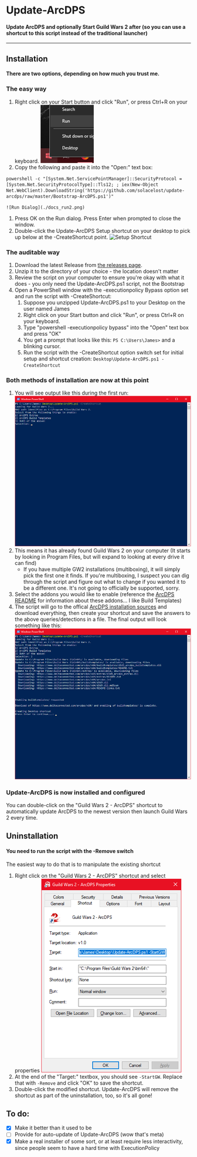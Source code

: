 # Update-ArcDPS
#### Update ArcDPS and optionally Start Guild Wars 2 after (so you can use a shortcut to this script instead of the traditional launcher)
---

## Installation
#### There are two options, depending on how much you trust me.

### The easy way
1. Right click on your Start button and click "Run", or press Ctrl+R on your keyboard.
    ![Right Clicking Run](./docs_run.png)
1. Copy the following and paste it into the "Open:" text box:
```
powershell -c "[System.Net.ServicePointManager]::SecurityProtocol = [System.Net.SecurityProtocolType]::Tls12; ; iex(New-Object Net.WebClient).DownloadString('https://github.com/solacelost/update-arcdps/raw/master/Bootstrap-ArcDPS.ps1')"
```
    ![Run Dialog](./docs_run2.png)
1. Press OK on the Run dialog. Press Enter when prompted to close the window.
1. Double-click the Update-ArcDPS Setup shortcut on your desktop to pick up below at the -CreateShortcut point.
    ![Setup Shortcut](./docs_setup_sortcut.png)

### The auditable way
1. Download the latest Release from [the releases page](https://github.com/solacelost/update-arcdps/releases).
1. Unzip it to the directory of your choice - the location doesn't matter
1. Review the script on your computer to ensure you're okay with what it does - you only need the Update-ArcDPS.ps1 script, not the Bootstrap
1. Open a PowerShell window with the -executionpolicy Bypass option set and run the script with -CreateShortcut:
    1. Suppose you unzipped Update-ArcDPS.ps1 to your Desktop on the user named James
    1. Right click on your Start button and click "Run", or press Ctrl+R on your keyboard.
    1. Type "powershell -executionpolicy bypass" into the "Open" text box and press "OK"
    1. You get a prompt that looks like this: `PS C:\Users\James>` and a blinking cursor.
    1. Run the script with the -CreateShortcut option switch set for initial setup and shortcut creation:
        `Desktop\Update-ArcDPS.ps1 -CreateShortcut`

### Both methods of installation are now at this point
1. You will see output like this during the first run:
    ![Intial Setup](./docs_initialsetup.png)
1. This means it has already found Guild Wars 2 on your computer (It starts by looking in Program Files, but will expand to looking at every drive it can find)
    - If you have multiple GW2 installations (multiboxing), it will simply pick the first one it finds. If you're multiboxing, I suspect you can dig through the script and figure out what to change if you wanted it to be a different one. It's not going to officially be supported, sorry.
1. Select the addons you would like to enable (reference the [ArcDPS README](https://www.deltaconnected.com/arcdps/) for information about these addons... I like Build Templates)
1. The script will go to the offical [ArcDPS installation sources](https://www.deltaconnected.com/arcdps/x64) and download everything, then create your shortcut and save the answers to the above queries/detections in a file. The final output will look something like this:
    ![Complete Setup](./docs_completeinstall.png)

### Update-ArcDPS is now installed and configured
You can double-click on the "Guild Wars 2 - ArcDPS" shortcut to automatically update ArcDPS to the newest version then launch Guild Wars 2 every time.

## Uninstallation
#### You need to run the script with the -Remove switch
The easiest way to do that is to manipulate the existing shortcut
1. Right click on the "Guild Wars 2 - ArcDPS" shortcut and select properties
    ![Shortcut Properties](./docs_shortcut.png)
1. At the end of the "Target:" textbox, you should see `-StartGW`. Replace that with `-Remove` and click "OK" to save the shortcut.
1. Double-click the modified shortcut. Update-ArcDPS will remove the shortcut as part of the uninstallation, too, so it's all gone!

## To do:
- [x] Make it better than it used to be
- [ ] Provide for auto-update of Update-ArcDPS (wow that's meta)
- [x] Make a real installer of some sort, or at least require less interactivity, since people seem to have a hard time with ExecutionPolicy

